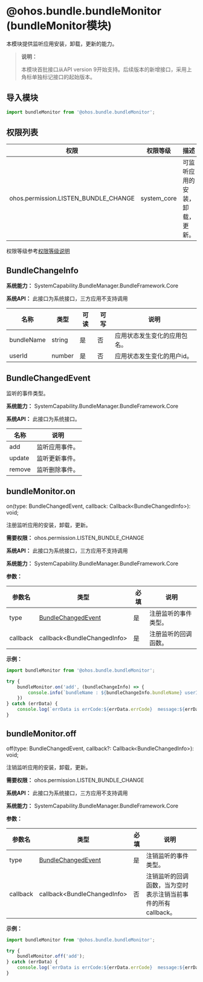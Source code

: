 # @ohos.bundle.bundleMonitor (bundleMonitor模块)

本模块提供监听应用安装，卸载，更新的能力。

> **说明：**
>
> 本模块首批接口从API version 9开始支持。后续版本的新增接口，采用上角标单独标记接口的起始版本。

## 导入模块

```ts
import bundleMonitor from '@ohos.bundle.bundleMonitor';
```

## 权限列表

| 权限                                 | 权限等级    | 描述                           |
| ------------------------------------ | ----------- | ------------------------------ |
| ohos.permission.LISTEN_BUNDLE_CHANGE | system_core | 可监听应用的安装，卸载，更新。 |

权限等级参考[权限等级说明](../../security/accesstoken-overview.md)

## BundleChangeInfo

**系统能力：** SystemCapability.BundleManager.BundleFramework.Core

**系统API：**  此接口为系统接口，三方应用不支持调用

| 名称       | 类型   | 可读 | 可写 | 说明                       |
| ---------- | ------ | ---- | ---- | -------------------------- |
| bundleName | string | 是   | 否   | 应用状态发生变化的应用包名。 |
| userId     | number | 是   | 否   | 应用状态发生变化的用户id。   |

## BundleChangedEvent

监听的事件类型。

**系统能力：** SystemCapability.BundleManager.BundleFramework.Core

**系统API：**  此接口为系统接口。

| 名称       | 说明             |
| ---------- | --------------- |
| add        | 监听应用事件。   |
| update     | 监听更新事件。   |
| remove     | 监听删除事件。   |

## bundleMonitor.on

on(type: BundleChangedEvent, callback: Callback\<BundleChangedInfo>): void;

注册监听应用的安装，卸载，更新。

**需要权限：** ohos.permission.LISTEN_BUNDLE_CHANGE

**系统API：**  此接口为系统接口，三方应用不支持调用

**系统能力：** SystemCapability.BundleManager.BundleFramework.Core

**参数：**

| 参数名                       | 类型     | 必填 | 说明               |
| ---------------------------- | -------- | ---- | ------------------ |
| type| [BundleChangedEvent](js-apis-bundleMonitor.md#BundleChangedEvent)| 是   | 注册监听的事件类型。 |
| callback | callback\<BundleChangedInfo>| 是   | 注册监听的回调函数。 |

**示例：**

```ts
import bundleMonitor from '@ohos.bundle.bundleMonitor';

try {
    bundleMonitor.on('add', (bundleChangeInfo) => {
        console.info(`bundleName : ${bundleChangeInfo.bundleName} userId : ${bundleChangeInfo.userId}`);
	})
} catch (errData) {
    console.log(`errData is errCode:${errData.errCode}  message:${errData.message}`);
}
```

## bundleMonitor.off

off(type: BundleChangedEvent, callback?: Callback\<BundleChangedInfo>): void;

注销监听应用的安装，卸载，更新。

**需要权限：** ohos.permission.LISTEN_BUNDLE_CHANGE

**系统API：**  此接口为系统接口，三方应用不支持调用

**系统能力：** SystemCapability.BundleManager.BundleFramework.Core

**参数：**

| 参数名                       | 类型     | 必填 | 说明                                                       |
| ---------------------------- | -------- | ---- | ---------------------------------------------------------- |
| type| [BundleChangedEvent](js-apis-bundleMonitor.md#BundleChangedEvent)| 是   | 注销监听的事件类型。                                         |
| callback | callback\<BundleChangedInfo>| 否   | 注销监听的回调函数，当为空时表示注销当前事件的所有callback。 |

**示例：**

```ts
import bundleMonitor from '@ohos.bundle.bundleMonitor';

try {
    bundleMonitor.off('add');
} catch (errData) {
    console.log(`errData is errCode:${errData.errCode}  message:${errData.message}`);
}
```
